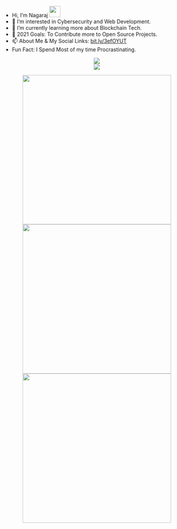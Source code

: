 - Hi, I’m Nagaraj <img src="https://user-images.githubusercontent.com/42378118/110234147-e3259600-7f4e-11eb-95be-0c4047144dea.gif" width="30">
- 👀 I’m interested in Cybersecurity and Web Development.
- 🌱 I’m currently learning more about Blockchain Tech.
- 💞️ 2021 Goals: To Contribute more to Open Source Projects.
- 📫 About Me & My Social Links: [bit.ly/3efOYUT](https://bit.ly/3efOYUT)
- Fun Fact: I Spend Most of my time Procrastinating.
       
<p align = "center">
  <img src = "https://img.shields.io/youtube/channel/views/UCGdfbV6KfEmSKlezs4EsEFw">
  <br>
  <img src = "https://img.shields.io/youtube/channel/subscribers/UCGdfbV6KfEmSKlezs4EsEFw?style=social">
</p>

<p align = "center">
  <img src = https://github-readme-stats.vercel.app/api?username=nagarajpandith&count_private=true" width=400>
  <br>
  <img src = "https://github-readme-streak-stats.herokuapp.com?user=nagarajpandith&theme=dark&hide_border=true" width = 400>
  <img src ="https://github-readme-stats.vercel.app/api/top-langs/?username=nagarajpandith&layout=compact&title_color=007bff&text_color=e7e7e7&icon_color=007bff&bg_color=171c28" width=400>
</p>





<!---
nagarajpandith/nagarajpandith is a ✨ special ✨ repository because its `README.md` (this file) appears on your GitHub profile.
You can click the Preview link to take a look at your changes.
--->
